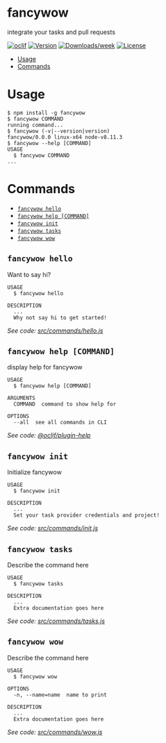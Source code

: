fancywow
========

integrate your tasks and pull requests

[![oclif](https://img.shields.io/badge/cli-oclif-brightgreen.svg)](https://oclif.io)
[![Version](https://img.shields.io/npm/v/fancywow.svg)](https://npmjs.org/package/fancywow)
[![Downloads/week](https://img.shields.io/npm/dw/fancywow.svg)](https://npmjs.org/package/fancywow)
[![License](https://img.shields.io/npm/l/fancywow.svg)](https://github.com/derek-findthebrink/fancywow/blob/master/package.json)

<!-- toc -->
* [Usage](#usage)
* [Commands](#commands)
<!-- tocstop -->
# Usage
<!-- usage -->
```sh-session
$ npm install -g fancywow
$ fancywow COMMAND
running command...
$ fancywow (-v|--version|version)
fancywow/0.0.0 linux-x64 node-v8.11.3
$ fancywow --help [COMMAND]
USAGE
  $ fancywow COMMAND
...
```
<!-- usagestop -->
# Commands
<!-- commands -->
* [`fancywow hello`](#fancywow-hello)
* [`fancywow help [COMMAND]`](#fancywow-help-command)
* [`fancywow init`](#fancywow-init)
* [`fancywow tasks`](#fancywow-tasks)
* [`fancywow wow`](#fancywow-wow)

## `fancywow hello`

Want to say hi?

```
USAGE
  $ fancywow hello

DESCRIPTION
  ...
  Why not say hi to get started!
```

_See code: [src/commands/hello.js](https://github.com/derek-findthebrink/fancywow/blob/v0.0.0/src/commands/hello.js)_

## `fancywow help [COMMAND]`

display help for fancywow

```
USAGE
  $ fancywow help [COMMAND]

ARGUMENTS
  COMMAND  command to show help for

OPTIONS
  --all  see all commands in CLI
```

_See code: [@oclif/plugin-help](https://github.com/oclif/plugin-help/blob/v2.1.2/src/commands/help.ts)_

## `fancywow init`

Initialize fancywow

```
USAGE
  $ fancywow init

DESCRIPTION
  ...
  Set your task provider credentials and project!
```

_See code: [src/commands/init.js](https://github.com/derek-findthebrink/fancywow/blob/v0.0.0/src/commands/init.js)_

## `fancywow tasks`

Describe the command here

```
USAGE
  $ fancywow tasks

DESCRIPTION
  ...
  Extra documentation goes here
```

_See code: [src/commands/tasks.js](https://github.com/derek-findthebrink/fancywow/blob/v0.0.0/src/commands/tasks.js)_

## `fancywow wow`

Describe the command here

```
USAGE
  $ fancywow wow

OPTIONS
  -n, --name=name  name to print

DESCRIPTION
  ...
  Extra documentation goes here
```

_See code: [src/commands/wow.js](https://github.com/derek-findthebrink/fancywow/blob/v0.0.0/src/commands/wow.js)_
<!-- commandsstop -->
